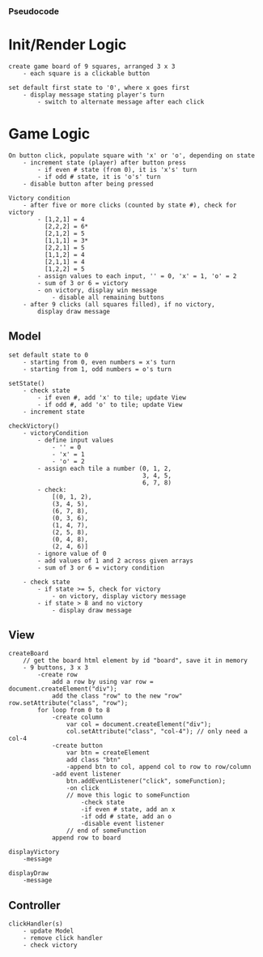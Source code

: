 ### Pseudocode

# Init/Render Logic
    create game board of 9 squares, arranged 3 x 3
        - each square is a clickable button
    
    set default first state to '0', where x goes first
        - display message stating player's turn
            - switch to alternate message after each click


# Game Logic
    On button click, populate square with 'x' or 'o', depending on state
        - increment state (player) after button press
            - if even # state (from 0), it is 'x's' turn
            - if odd # state, it is 'o's' turn
        - disable button after being pressed

    Victory condition
        - after five or more clicks (counted by state #), check for victory
            - [1,2,1] = 4
              [2,2,2] = 6*
              [2,1,2] = 5
              [1,1,1] = 3*
              [2,2,1] = 5
              [1,1,2] = 4
              [2,1,1] = 4
              [1,2,2] = 5
            - assign values to each input, '' = 0, 'x' = 1, 'o' = 2
            - sum of 3 or 6 = victory
            - on victory, display win message
                - disable all remaining buttons
        - after 9 clicks (all squares filled), if no victory, 
            display draw message


## Model
    set default state to 0
        - starting from 0, even numbers = x's turn
        - starting from 1, odd numbers = o's turn
    
    setState()
        - check state
            - if even #, add 'x' to tile; update View
            - if odd #, add 'o' to tile; update View
        - increment state

    checkVictory()
        - victoryCondition
            - define input values
                - '' = 0
                - 'x' = 1
                - 'o' = 2
            - assign each tile a number (0, 1, 2, 
                                         3, 4, 5, 
                                         6, 7, 8)
            - check:
                [(0, 1, 2),
                (3, 4, 5),
                (6, 7, 8),
                (0, 3, 6),
                (1, 4, 7),
                (2, 5, 8),
                (0, 4, 8),
                (2, 4, 6)]
            - ignore value of 0
            - add values of 1 and 2 across given arrays
            - sum of 3 or 6 = victory condition 

        - check state
            - if state >= 5, check for victory
                - on victory, display victory message
            - if state > 8 and no victory
                - display draw message    

## View
    createBoard
        // get the board html element by id "board", save it in memory
        - 9 buttons, 3 x 3
            -create row
                add a row by using var row = document.createElement("div");
                add the class "row" to the new "row" row.setAttribute("class", "row");
            for loop from 0 to 8
                -create column
                    var col = document.createElement("div");
                    col.setAttribute("class", "col-4"); // only need a col-4
                -create button
                    var btn = createElement
                    add class "btn"
                    -append btn to col, append col to row to row/column
                -add event listener
                    btn.addEventListener("click", someFunction);
                    -on click
                    // move this logic to someFunction 
                        -check state
                        -if even # state, add an x
                        -if odd # state, add an o
                        -disable event listener
                    // end of someFunction
                append row to board

    displayVictory
        -message

    displayDraw
        -message


## Controller
    clickHandler(s)
        - update Model
        - remove click handler
        - check victory